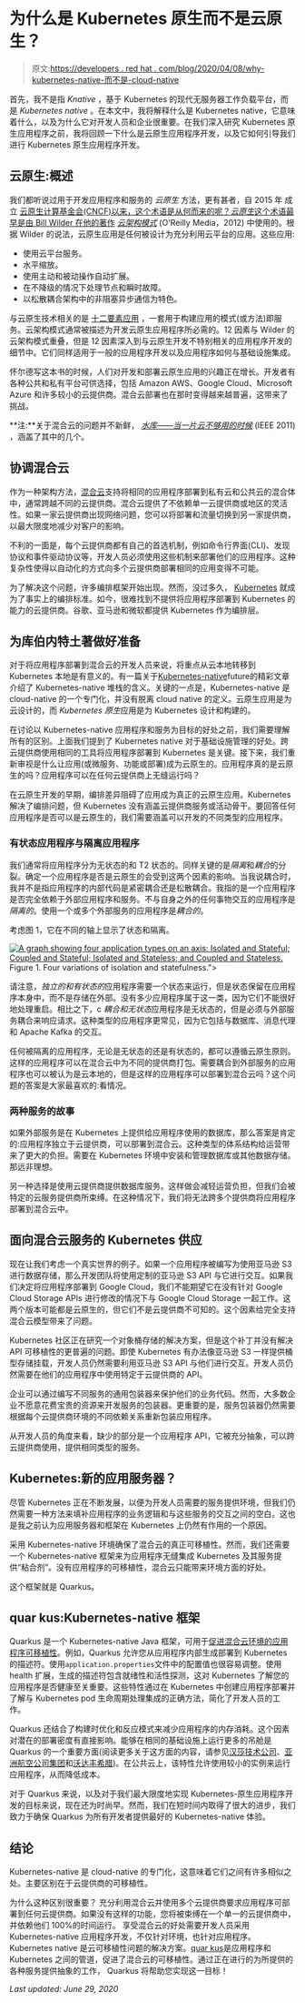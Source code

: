 # 为什么是 Kubernetes 原生而不是云原生？

> 原文:[https://developers . red hat . com/blog/2020/04/08/why-kubernetes-native-而不是-cloud-native](https://developers.redhat.com/blog/2020/04/08/why-kubernetes-native-instead-of-cloud-native)

首先，我不是指 *Knative* ，基于 Kubernetes 的现代无服务器工作负载平台，而是 *Kubernetes native* 。在本文中，我将解释什么是 Kubernetes native，它意味着什么，以及为什么它对开发人员和企业很重要。在我们深入研究 Kubernetes 原生应用程序之前，我将回顾一下什么是云原生应用程序开发，以及它如何引导我们进行 Kubernetes 原生应用程序开发。

## 云原生:概述

我们都听说过用于开发应用程序和服务的 *云原生* 方法，更有甚者，自 2015 年 成立 [云原生计算基金会(CNCF)以来，这个术语是从何而来的呢？*云原生*这个术语最早是由 Bill Wilder 在他的著作](https://www.infoq.com/news/2015/07/kubernetes-v1-released/) [*云架构模式*](http://shop.oreilly.com/product/0636920023777.do) (O'Reilly Media，2012) 中使用的。根据 Wilder 的说法，云原生应用是任何被设计为充分利用云平台的应用。这些应用:

*   使用云平台服务。
*   水平缩放。
*   使用主动和被动操作自动扩展。
*   在不降级的情况下处理节点和瞬时故障。
*   以松散耦合架构中的非阻塞异步通信为特色。

与云原生技术相关的是 [十二要素应用](https://12factor.net/) ，一套用于构建应用的模式(或方法)即服务。云架构模式通常被描述为开发云原生应用程序所必需的。12 因素与 Wilder 的云架构模式重叠，但是 12 因素深入到与云原生开发不特别相关的应用程序开发的细节中。它们同样适用于一般的应用程序开发以及应用程序如何与基础设施集成。

怀尔德写这本书的时候，人们对开发和部署云原生应用的兴趣正在增长。开发者有各种公共和私有平台可供选择，包括 Amazon AWS、Google Cloud、Microsoft Azure 和许多较小的云提供商。混合云部署也在那时变得越来越普遍，这带来了挑战。

**注:**关于混合云的问题并不新鲜， *[水库——当一片云不够用的时候](https://ieeexplore.ieee.org/abstract/document/5719569)* (IEEE 2011) ，涵盖了其中的几个。

## 协调混合云

作为一种架构方法，[混合云](https://www.infoworld.com/article/2683561/the-case-for-the-hybrid-cloud.html)支持将相同的应用程序部署到私有云和公共云的混合体中，通常跨越不同的云提供商。混合云提供了不依赖单一云提供商或地区的灵活性。如果一家云提供商出现网络问题，您可以将部署和流量切换到另一家提供商，以最大限度地减少对客户的影响。

不利的一面是，每个云提供商都有自己的首选机制，例如命令行界面(CLI)、发现协议和事件驱动协议等，开发人员必须使用这些机制来部署他们的应用程序。这种复杂性使得以自动化的方式向多个云提供商部署相同的应用变得不可能。

为了解决这个问题，许多编排框架开始出现。然而，没过多久， [Kubernetes](https://developers.redhat.com/topics/kubernetes) 就成为了事实上的编排标准。如今，很难找到不提供将应用程序部署到 Kubernetes 的能力的云提供商。谷歌、亚马逊和微软都提供 Kubernetes 作为编排层。

## 为库伯内特土著做好准备

对于将应用程序部署到混合云的开发人员来说，将重点从云本地转移到 Kubernetes 本地是有意义的。有一篇关于[Kubernetes-native](https://medium.com/@cloudark/towards-a-kubernetes-native-future-3e75d7eb9d42)future的精彩文章介绍了 Kubernetes-native 堆栈的含义。关键的一点是，Kubernetes-native 是 cloud-native 的一个专门化，并没有脱离 cloud native 的定义。云原生应用是为云设计的，而 *Kubernetes 原生*应用是为 Kubernetes 设计和构建的。

在讨论以 Kubernetes-native 应用程序和服务为目标的好处之前，我们需要理解所有的区别。上面我们提到了 Kubernetes native 对于基础设施管理的好处。跨云提供商使用相同的工具将应用程序部署到 Kubernetes 是关键。接下来，我们重新审视是什么让应用(或微服务、功能或部署)成为云原生的。应用程序真的是云原生的吗？应用程序可以在任何云提供商上无缝运行吗？

在云原生开发的早期，编排差异阻碍了应用成为真正的云原生应用。Kubernetes 解决了编排问题，但 Kubernetes 没有涵盖云提供商服务或活动骨干。要回答任何应用程序是否可以是云原生的，我们需要涵盖可以开发的不同类型的应用程序。

### 有状态应用程序与隔离应用程序

我们通常将应用程序分为无状态的和 T2 状态的。同样关键的是*隔离*和*耦合*的分裂。确定一个应用程序是否是云原生的会受到这两个因素的影响。当我说耦合时，我并不是指应用程序的内部代码是紧密耦合还是松散耦合。我指的是一个应用程序是否完全依赖于外部应用程序和服务。不与自身之外的任何事物交互的应用程序是*隔离的*。使用一个或多个外部服务的应用程序是*耦合的*。

考虑图 1，它在不同的轴上显示了状态和隔离。

[![A graph showing four application types on an axis: Isolated and Stateful; Coupled and Stateful; Isolated and Stateless; and Coupled and Stateless.](../Images/f42e4ecff6f49462531b4539da759113.png "AppTypes")](/sites/default/files/blog/2020/02/AppTypes.png)Figure 1\. Four variations of isolation and statefulness.">

请注意，*独立的和有状态的*应用程序需要一个状态来运行，但是状态保留在应用程序本身中，而不是存储在外部。没有多少应用程序属于这一类，因为它们不能很好地处理重启。相比之下，c *耦合和无状态*应用程序是无状态的，但是必须与外部服务耦合来响应请求。这种类型的应用程序更常见，因为它包括与数据库、消息代理和 Apache Kafka 的交互。

任何被隔离的应用程序，无论是无状态的还是有状态的，都可以遵循云原生原则。这样的应用程序可以在混合云中为不同的提供商打包。需要耦合到外部服务的应用程序也可以被认为是云本地的，但是这样的应用程序可以部署到混合云吗？这个问题的答案是大家最喜欢的:看情况。

### 两种服务的故事

如果外部服务是在 Kubernetes 上提供给应用程序使用的数据库，那么答案是肯定的:应用程序独立于云提供商，可以部署到混合云。这种类型的体系结构给运营带来了更大的负担。需要在 Kubernetes 环境中安装和管理数据库或其他数据存储。那远非理想。

另一种选择是使用云提供商提供数据库服务。这样做会减轻运营负担，但我们会被特定的云服务提供商所束缚。在这种情况下，我们将无法跨多个提供商将应用程序部署到混合云中。

## 面向混合云服务的 Kubernetes 供应

现在让我们考虑一个真实世界的例子。如果一个应用程序被编写为使用亚马逊 S3 进行数据存储，那么开发团队将使用定制的亚马逊 S3 API 与它进行交互。如果我们决定将应用程序部署到 Google Cloud，我们不能期望它在没有针对 Google Cloud Storage APIs 进行修改的情况下与 Google Cloud Storage 一起工作。这两个版本可能都是云原生的，但它们不是云提供商不可知的。这个因素给完全支持混合云模型带来了问题。

Kubernetes 社区正在研究一个对象桶存储的解决方案，但是这个补丁并没有解决 API 可移植性的更普遍的问题。即使 Kubernetes 有办法像亚马逊 S3 一样提供桶型存储挂载，开发人员仍然需要利用亚马逊 S3 API 与他们进行交互。开发人员仍然需要在他们的应用程序中使用特定于云提供商的 API。

企业可以通过编写不同服务的通用包装器来保护他们的业务代码。然而，大多数企业不愿意花费宝贵的资源来开发服务的包装器。更重要的是，服务包装器仍然需要根据每个云提供商环境的不同依赖关系重新包装应用程序。

从开发人员的角度来看，缺少的部分是一个应用程序 API，它被充分抽象，可以跨云提供商使用，提供相同类型的服务。

## Kubernetes:新的应用服务器？

尽管 Kubernetes 正在不断发展，以便为开发人员需要的服务提供环境，但我们仍然需要一种方法来填补应用程序的业务逻辑和与这些服务的交互之间的空白。这也是我之前认为应用服务器和框架在 Kubernetes 上仍然有作用的一个原因。

采用 Kubernetes-native 环境确保了混合云的真正可移植性。然而，我们还需要一个 Kubernetes-native 框架来为应用程序无缝集成 Kubernetes 及其服务提供“粘合剂”。没有应用程序的可移植性，混合云只能带来环境方面的好处。

这个框架就是 Quarkus。

## quar kus:Kubernetes-native 框架

Quarkus 是一个 Kubernetes-native Java 框架，可用于[促进混合云环境的应用程序可移植性](https://developers.redhat.com/blog/2019/03/07/quarkus-next-generation-kubernetes-native-java-framework/)。例如，Quarkus 允许您从应用程序内部生成部署到 Kubernetes 的描述符。使用`application.properties`文件中的配置值也很容易调整。使用 health 扩展，生成的描述符包含就绪性和活性探测，这对 Kubernetes 了解您的应用程序是否健康至关重要。这些特性通过在 Kubernetes 中创建应用程序部署并了解与 Kubernetes pod 生命周期处理集成的正确方法，简化了开发人员的工作。

Quarkus 还结合了构建时优化和反应模式来减少应用程序的内存消耗。这个因素对潜在的部署密度有直接影响。能够在相同的基础设施上运行更多的吊舱是 Quarkus 的一个重要方面(阅读更多关于这方面的内容，请参见[汉莎技术公司](https://quarkus.io/blog/aviatar-experiences-significant-savings/)、[亚洲航空公司集团](https://quarkus.io/blog/asiakastieto-chooses-quarkus-for-microservices/)和[沃达丰希腊](https://quarkus.io/blog/vodafone-greece-replaces-spring-boot/))。在公共云上，该特性允许使用较小的实例来运行应用程序，从而降低成本。

对于 Quarkus 来说，以及对于我们最大限度地实现 Kubernetes-原生应用程序开发的目标来说，现在还为时尚早。然而，我们在短时间内取得了很大的进步，我们致力于确保 Quarkus 为所有开发者提供最好的 Kubernetes-native 体验。

## 结论

Kubernetes-native 是 cloud-native 的专门化，这意味着它们之间有许多相似之处。主要区别在于云提供商的可移植性。

为什么这种区别很重要？ 充分利用混合云并使用多个云提供商要求应用程序可部署到任何云提供商。如果没有这样的功能，您将被束缚在一个单一的云提供商中，并依赖他们 100%的时间运行。 享受混合云的好处需要开发人员采用 Kubernetes-native 应用程序开发，不仅针对环境，也针对应用程序。 Kubernetes native 是云可移植性问题的解决方案。[quar kus](https://quarkus.io)是应用程序和 Kubernetes 之间的管道，促进了混合云的可移植性。通过正在进行的为所提供的各种服务提供抽象的工作， Quarkus 将帮助您实现这一目标！

*Last updated: June 29, 2020*